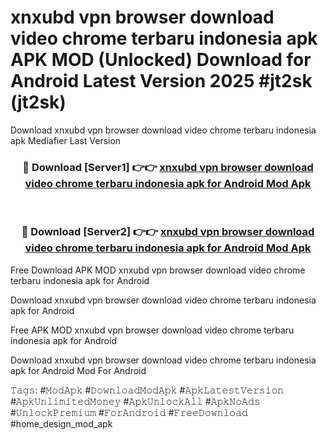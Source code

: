 # xnxubd vpn browser download video chrome terbaru indonesia apk APK MOD (Unlocked) Download for Android Latest Version 2025 #jt2sk (jt2sk)
Download xnxubd vpn browser download video chrome terbaru indonesia apk Mediafier Last Version

<div align="center">
<h3>🔴 Download [Server1] 👉👉 <a href="https://app.mediaupload.pro?title=xnxubd_vpn_browser_download_video_chrome_terbaru_indonesia_apk&ref=24F">xnxubd vpn browser download video chrome terbaru indonesia apk for Android Mod Apk</a></h3><br>

<h3>🔴 Download [Server2] 👉👉 <a href="https://app.mediaupload.pro?title=xnxubd_vpn_browser_download_video_chrome_terbaru_indonesia_apk&ref=24F">xnxubd vpn browser download video chrome terbaru indonesia apk for Android Mod Apk</a></h3>
</div>


Free Download APK MOD xnxubd vpn browser download video chrome terbaru indonesia apk for Android

Download xnxubd vpn browser download video chrome terbaru indonesia apk for Android 

Free APK MOD xnxubd vpn browser download video chrome terbaru indonesia apk for Android 

Download xnxubd vpn browser download video chrome terbaru indonesia apk for Android Mod For Android

𝚃𝚊𝚐𝚜: #𝙼𝚘𝚍𝙰𝚙𝚔 #𝙳𝚘𝚠𝚗𝚕𝚘𝚊𝚍𝙼𝚘𝚍𝙰𝚙𝚔 #𝙰𝚙𝚔𝙻𝚊𝚝𝚎𝚜𝚝𝚅𝚎𝚛𝚜𝚒𝚘𝚗 #𝙰𝚙𝚔𝚄𝚗𝚕𝚒𝚖𝚒𝚝𝚎𝚍𝙼𝚘𝚗𝚎𝚢 #𝙰𝚙𝚔𝚄𝚗𝚕𝚘𝚌𝚔𝙰𝚕𝚕 #𝙰𝚙𝚔𝙽𝚘𝙰𝚍𝚜 #𝚄𝚗𝚕𝚘𝚌𝚔𝙿𝚛𝚎𝚖𝚒𝚞𝚖 #𝙵𝚘𝚛𝙰𝚗𝚍𝚛𝚘𝚒𝚍 #𝙵𝚛𝚎𝚎𝙳𝚘𝚠𝚗𝚕𝚘𝚊𝚍 #home_design_mod_apk